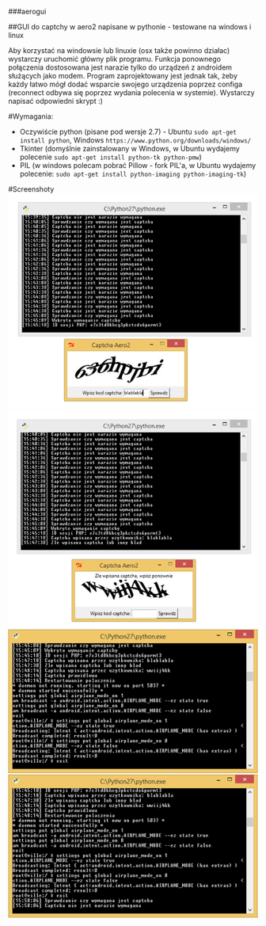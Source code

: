 ###aerogui

##GUI do captchy w aero2 napisane w pythonie - testowane na windows i linux

Aby korzystać na windowsie lub linuxie (osx także powinno działac) wystarczy uruchomić główny plik programu.
Funkcja ponownego połączenia dostosowana jest narazie tylko do urządzeń z androidem służących jako modem.
Program zaprojektowany jest jednak tak, żeby każdy łatwo mógł dodać
wsparcie swojego urządzenia poprzez configa (reconnect odbywa się poprzez
wydania polecenia w systemie).
Wystarczy napisać odpowiedni skrypt :)


#Wymagania:
- Oczywiście python (pisane pod wersje 2.7) - Ubuntu `sudo apt-get install python`, Windows `https://www.python.org/downloads/windows/`
- Tkinter (domyślnie zainstalowany w Windows, w Ubuntu wydajemy polecenie `sudo apt-get install python-tk python-pmw`)
- PIL (w windows polecam pobrać Pillow - fork PIL'a, w Ubuntu wydajemy polecenie: `sudo apt-get install python-imaging python-imaging-tk`)

#Screenshoty
![Screenshot#1](https://raw.githubusercontent.com/JuniorJPDJ/aerogui/master/screenshots/aero.png)
![Screenshot#2](https://raw.githubusercontent.com/JuniorJPDJ/aerogui/master/screenshots/aero1.png)
![Screenshot#3](https://raw.githubusercontent.com/JuniorJPDJ/aerogui/master/screenshots/aero2.png)
![Screenshot#4](https://raw.githubusercontent.com/JuniorJPDJ/aerogui/master/screenshots/aero3.png)
